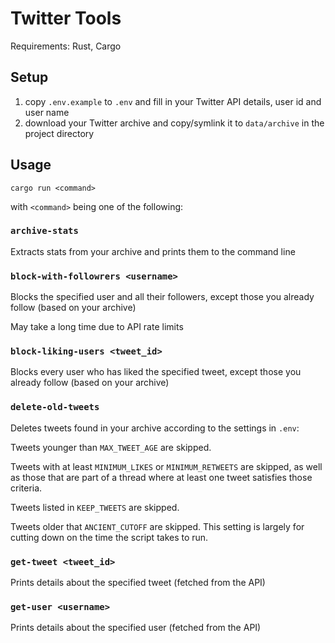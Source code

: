 # Twitter Tools

Requirements: Rust, Cargo

## Setup

1. copy `.env.example` to `.env` and fill in your Twitter API details, user id and user name
1. download your Twitter archive and copy/symlink it to `data/archive` in the project directory


## Usage

`cargo run <command>`

with `<command>` being one of the following:

### `archive-stats`

Extracts stats from your archive and prints them to the command line

### `block-with-followrers <username>`

Blocks the specified user and all their followers, except those you already follow (based on your archive)

May take a long time due to API rate limits

### `block-liking-users <tweet_id>`

Blocks every user who has liked the specified tweet, except those you already follow (based on your archive)

### `delete-old-tweets`

Deletes tweets found in your archive according to the settings in `.env`:

Tweets younger than `MAX_TWEET_AGE` are skipped.

Tweets with at least `MINIMUM_LIKES` or `MINIMUM_RETWEETS` are skipped, as well as those that are part of a thread where at least one tweet satisfies those criteria.

Tweets listed in `KEEP_TWEETS` are skipped.

Tweets older that `ANCIENT_CUTOFF` are skipped. This setting is largely for cutting down on the time the script takes to run.

### `get-tweet <tweet_id>`

Prints details about the specified tweet (fetched from the API)

### `get-user <username>`

Prints details about the specified user (fetched from the API)
